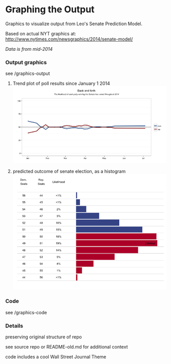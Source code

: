 Graphing the Output
===================
Graphics to visualize output from Leo's Senate Prediction Model.

Based on actual NYT graphics at:
http://www.nytimes.com/newsgraphics/2014/senate-model/

*Data is from mid-2014*

### Output graphics  
see /graphics-output  

1. Trend plot of poll results since January 1 2014
![trend](https://raw.githubusercontent.com/pavopax/leo-senate-graphics/master/graphics-output/trend.png)

2. predicted outcome of senate election, as a histogram
![histogram](https://raw.githubusercontent.com/pavopax/leo-senate-graphics/master/graphics-output/histogram.png)

### Code  
see /graphics-code

### Details
preserving original structure of repo

see source repo or README-old.md for additional context

code includes a cool Wall Street Journal Theme
